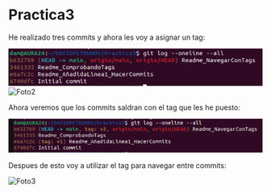 # Practica3

He realizado tres commits y ahora les voy a asignar un tag:

![Foto1](./ComprobandoCommits.png)
![Foto2](./PoniendoTags.png)

Ahora veremos que los commits saldran con el tag que les he puesto:

![Foto3](./ComprobandoTags.png)

Despues de esto voy a utilizar el tag para navegar entre commits:

![Foto3](./NavegandoPorTags.png)
